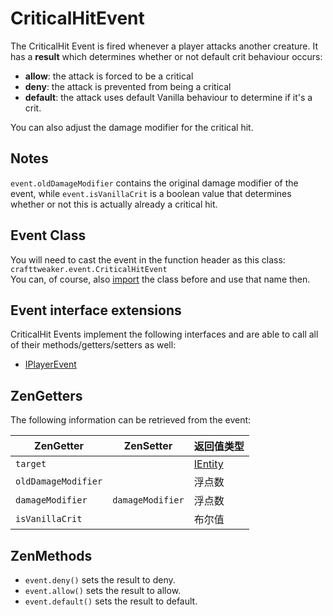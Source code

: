 # CriticalHitEvent

The CriticalHit Event is fired whenever a player attacks another creature. It has a **result** which determines whether or not default crit behaviour occurs:

- **allow**: the attack is forced to be a critical
- **deny**: the attack is prevented from being a critical
- **default**: the attack uses default Vanilla behaviour to determine if it's a crit.

You can also adjust the damage modifier for the critical hit.

## Notes

`event.oldDamageModifier` contains the original damage modifier of the event, while `event.isVanillaCrit` is a boolean value that determines whether or not this is actually already a critical hit.

## Event Class
You will need to cast the event in the function header as this class:  
`crafttweaker.event.CriticalHitEvent`  
You can, of course, also [import](/AdvancedFunctions/Import/) the class before and use that name then.

## Event interface extensions
CriticalHit Events implement the following interfaces and are able to call all of their methods/getters/setters as well:

- [IPlayerEvent](/Vanilla/Events/Events/IPlayerEvent/)

## ZenGetters
The following information can be retrieved from the event:

| ZenGetter           | ZenSetter        | 返回值类型                                 |
| ------------------- | ---------------- | ------------------------------------- |
| `target`            |                  | [IEntity](/Vanilla/Entities/IEntity/) |
| `oldDamageModifier` |                  | 浮点数                                   |
| `damageModifier`    | `damageModifier` | 浮点数                                   |
| `isVanillaCrit`     |                  | 布尔值                                   |

## ZenMethods

- `event.deny()` sets the result to deny.
- `event.allow()` sets the result to allow.
- `event.default()` sets the result to default.
